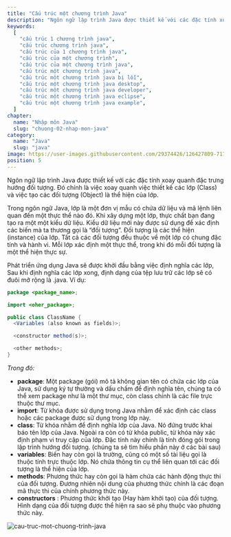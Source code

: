 ```yaml
---
title: "Cấu trúc một chương trình Java"
description: "Ngôn ngữ lập trình Java được thiết kế với các đặc tính xoay quanh đặc trưng hướng đối tượng. Bài này chúng ta cùng nhau tìm hiểu xem cấu trúc của một chương trình java"
keywords:
  [
    "cấu trúc 1 chương trình java",
    "cấu trúc chương trình java",
    "cấu trúc của 1 chương trình java",
    "cấu trúc của một chương trình",
    "cấu trúc của một chương trình java",
    "cấu trúc một chương trình java",
    "cấu trúc một chương trình java bị lỗi",
    "cấu trúc một chương trình java desktop",
    "cấu trúc một chương trình java developer",
    "cấu trúc một chương trình java eclipse",
    "cấu trúc một chương trình java example",
  ]
chapter:
  name: "Nhập môn Java"
  slug: "chuong-02-nhap-mon-java"
category:
  name: "Java"
  slug: "java"
image: https://user-images.githubusercontent.com/29374426/126427809-717c3eb0-ffba-4fa5-8e52-ec12ad9b548d.png
position: 5
---
```


Ngôn ngữ lập trình Java được thiết kế với các đặc tính xoay quanh đặc trưng hướng đối tượng. Đó chính là việc xoay quanh việc thiết kế các lớp (Class) và việc tạo các đối tượng (Object) là thể hiện của lớp.

Trong ngôn ngữ Java, lớp là một đơn vị mẫu có chứa dữ liệu và mã lệnh liên quan đến một thực thể nào đó. Khi xây dựng một lớp, thực chất bạn đang tạo ra một một kiểu dữ liệu. Kiểu dữ liệu mới này được sử dụng để xác định các biến mà ta thương gọi là “đối tượng”. Đối tượng là các thể hiện (instance) của lớp. Tất cả các đối tượng đều thuộc về một lớp có chung đặc tính và hành vi. Mỗi lớp xác định một thực thể, trong khi đó mỗi đối tượng là một thể hiện thực sự.

Phát triển ứng dụng Java sẽ được khởi đầu bằng việc định nghĩa các lớp, Sau khi định nghĩa các lớp xong, định dạng của tệp lưu trữ các lớp sẽ có đuôi mở rộng là .java. Ví dụ:

```java
package <package_name>;

import <oher_package>;

public class ClassName {
  <Variables (also known as fields)>;

  <constructor method(s)>;

  <other methods>;
}
```

_Trong đó:_

- **package**: Một package (gói) mô tả không gian tên có chứa các lớp của Java, sử dụng ký tự thường và dấu chấm để định nghĩa tên, chúng ta có thể xem package như là một thư mục, còn class chính là các file trực thuộc thư mục.
- **import**: Từ khóa được sử dụng trong Java nhằm để xác định các class hoặc các package được sử dụng trong lớp này.
- **class**: Từ khóa nhằm để định nghĩa lớp của Java. Nó đứng trước khai báo tên lớp của Java. Ngoài ra còn có từ khóa public, từ khóa này xác định phạm vi truy cập của lớp. Đặc tính này chính là tính đóng gói trong lập trình hướng đối tượng. (chúng ta sẽ tìm hiểu phần này ở các bài sau)
- **variables**: Biến hay còn gọi là trường, cũng có một số tài liệu gọi là thuộc tính trực thuộc lớp. Nó chứa thông tin cụ thể liên quan tới các đối tượng là thể hiện của lớp.
- **methods**: Phương thức hay còn gọi là hàm chứa các hành động thực thi của đối tượng. Đương nhiên nội dung của phương thức chính là các đoạn mã thực thi của chính phương thức này.
- **constructors** : Phương thức khởi tạo (Hay hàm khởi tạo) của đối tượng. Hình dạng của đối tượng được thể hiện ra sao sẽ phụ thuộc vào phương thức này.

<content-example />

![cau-truc-mot-chuong-trinh-java](https://user-images.githubusercontent.com/29374426/126427809-717c3eb0-ffba-4fa5-8e52-ec12ad9b548d.png)
